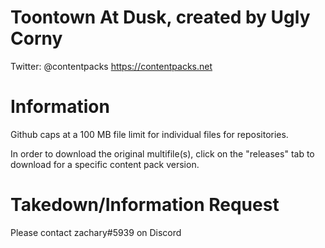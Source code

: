 # Toontown At Dusk, created by Ugly Corny

Twitter: @contentpacks
https://contentpacks.net

# Information

Github caps at a 100 MB file limit for individual files for repositories.

In order to download the original multifile(s), click on the "releases" tab to download for a specific content pack version.



# Takedown/Information Request
Please contact zachary#5939 on Discord

